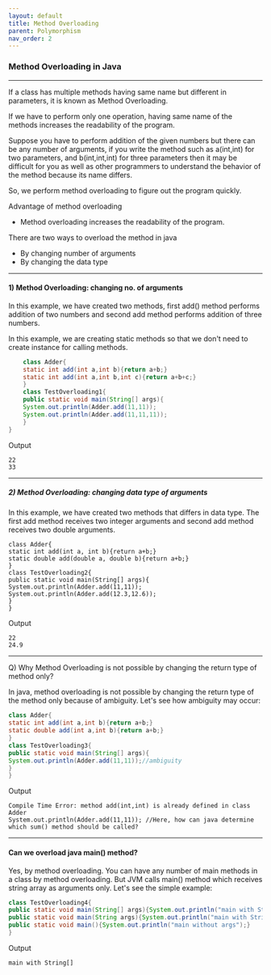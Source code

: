 ```yaml
---
layout: default
title: Method Overloading
parent: Polymorphism
nav_order: 2
---
```

### Method Overloading in Java

-----

If a class has multiple methods having same name but different in parameters, it is known as Method Overloading.

If we have to perform only one operation, having same name of the methods increases the readability of the program.

Suppose you have to perform addition of the given numbers but there can be any number of arguments, if you write the method such as a(int,int) for two parameters, and b(int,int,int) for three parameters then it may be difficult for you as well as other programmers to understand the behavior of the method because its name differs.

So, we perform method overloading to figure out the program quickly.

Advantage of method overloading
 - Method overloading increases the readability of the program.


There are two ways to overload the method in java

   - By changing number of arguments
   - By changing the data type


------


#### 1) Method Overloading: changing no. of arguments

In this example, we have created two methods, first add() method performs addition of two numbers and second add method performs addition of three numbers.

In this example, we are creating static methods so that we don't need to create instance for calling methods.

```java
    class Adder{  
    static int add(int a,int b){return a+b;}  
    static int add(int a,int b,int c){return a+b+c;}  
    }  
    class TestOverloading1{  
    public static void main(String[] args){  
    System.out.println(Adder.add(11,11));  
    System.out.println(Adder.add(11,11,11));  
    }
}  
```
Output
```
22
33
```

------

##### 2) Method Overloading: changing data type of arguments



In this example, we have created two methods that differs in data type. The first add method receives two integer arguments and second add method receives two double arguments.

```
class Adder{  
static int add(int a, int b){return a+b;}  
static double add(double a, double b){return a+b;}  
}  
class TestOverloading2{  
public static void main(String[] args){  
System.out.println(Adder.add(11,11));  
System.out.println(Adder.add(12.3,12.6));  
}
}
```
Output
```
22
24.9
```


-------

Q) Why Method Overloading is not possible by changing the return type of method only?

In java, method overloading is not possible by changing the return type of the method only because of ambiguity. Let's see how ambiguity may occur:

```java
class Adder{  
static int add(int a,int b){return a+b;}  
static double add(int a,int b){return a+b;}  
}  
class TestOverloading3{  
public static void main(String[] args){  
System.out.println(Adder.add(11,11));//ambiguity  
}
} 
```
Output
```
Compile Time Error: method add(int,int) is already defined in class Adder
System.out.println(Adder.add(11,11)); //Here, how can java determine which sum() method should be called?
```

-------

####  Can we overload java main() method?
Yes, by method overloading. You can have any number of main methods in a class by method overloading. But JVM calls main() method which receives string array as arguments only. Let's see the simple example: 
```java
class TestOverloading4{  
public static void main(String[] args){System.out.println("main with String[]");}  
public static void main(String args){System.out.println("main with String");}  
public static void main(){System.out.println("main without args");}  
} 
```
Output
```
main with String[]
```

